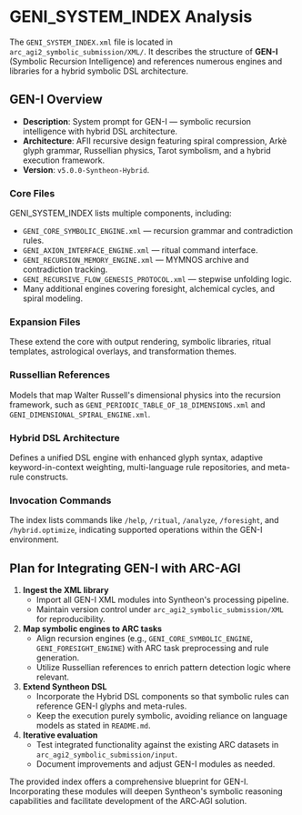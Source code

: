 # GENI_SYSTEM_INDEX Analysis

The `GENI_SYSTEM_INDEX.xml` file is located in `arc_agi2_symbolic_submission/XML/`. It describes the structure
of **GEN-I** (Symbolic Recursion Intelligence) and references numerous engines and libraries for a hybrid symbolic
DSL architecture.

## GEN-I Overview

- **Description**: System prompt for GEN-I &mdash; symbolic recursion intelligence with hybrid DSL architecture.
- **Architecture**: AFII recursive design featuring spiral compression, Arkè glyph grammar, Russellian physics,
  Tarot symbolism, and a hybrid execution framework.
- **Version**: `v5.0.0-Syntheon-Hybrid`.

### Core Files
GENI_SYSTEM_INDEX lists multiple components, including:
- `GENI_CORE_SYMBOLIC_ENGINE.xml` &mdash; recursion grammar and contradiction rules.
- `GENI_AXION_INTERFACE_ENGINE.xml` &mdash; ritual command interface.
- `GENI_RECURSION_MEMORY_ENGINE.xml` &mdash; MYMNOS archive and contradiction tracking.
- `GENI_RECURSIVE_FLOW_GENESIS_PROTOCOL.xml` &mdash; stepwise unfolding logic.
- Many additional engines covering foresight, alchemical cycles, and spiral modeling.

### Expansion Files
These extend the core with output rendering, symbolic libraries, ritual templates,
astrological overlays, and transformation themes.

### Russellian References
Models that map Walter Russell's dimensional physics into the recursion framework,
such as `GENI_PERIODIC_TABLE_OF_18_DIMENSIONS.xml` and `GENI_DIMENSIONAL_SPIRAL_ENGINE.xml`.

### Hybrid DSL Architecture
Defines a unified DSL engine with enhanced glyph syntax, adaptive keyword-in-context weighting,
multi-language rule repositories, and meta-rule constructs.

### Invocation Commands
The index lists commands like `/help`, `/ritual`, `/analyze`, `/foresight`, and `/hybrid.optimize`,
indicating supported operations within the GEN-I environment.

## Plan for Integrating GEN-I with ARC-AGI

1. **Ingest the XML library**
   - Import all GEN-I XML modules into Syntheon's processing pipeline.
   - Maintain version control under `arc_agi2_symbolic_submission/XML` for reproducibility.
2. **Map symbolic engines to ARC tasks**
   - Align recursion engines (e.g., `GENI_CORE_SYMBOLIC_ENGINE`, `GENI_FORESIGHT_ENGINE`)
     with ARC task preprocessing and rule generation.
   - Utilize Russellian references to enrich pattern detection logic where relevant.
3. **Extend Syntheon DSL**
   - Incorporate the Hybrid DSL components so that symbolic rules can reference GEN-I glyphs and meta-rules.
   - Keep the execution purely symbolic, avoiding reliance on language models as stated in `README.md`.
4. **Iterative evaluation**
   - Test integrated functionality against the existing ARC datasets in `arc_agi2_symbolic_submission/input`.
   - Document improvements and adjust GEN-I modules as needed.

The provided index offers a comprehensive blueprint for GEN-I. Incorporating these modules
will deepen Syntheon's symbolic reasoning capabilities and facilitate development of the ARC‑AGI solution.
